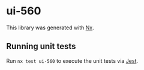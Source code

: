 # ui-560

This library was generated with [Nx](https://nx.dev).

## Running unit tests

Run `nx test ui-560` to execute the unit tests via [Jest](https://jestjs.io).
